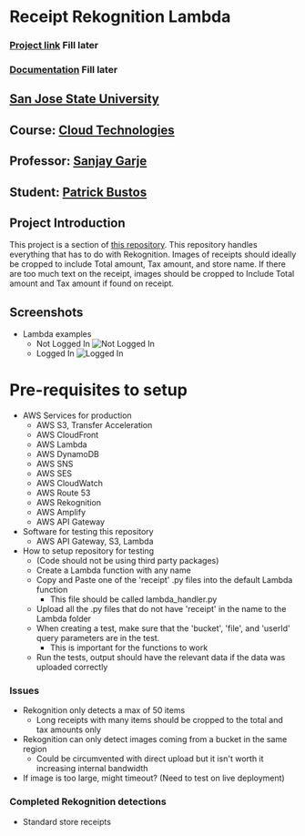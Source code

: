 # Receipt Rekognition Lambda
### [Project link]() Fill later
### [Documentation]() Fill later

## [San Jose State University](http://www.sjsu.edu/)
## Course: [Cloud Technologies](http://info.sjsu.edu/web-dbgen/catalog/courses/CMPE281.html)
## Professor: [Sanjay Garje](https://www.linkedin.com/in/sanjaygarje/)
## Student: [Patrick Bustos](https://www.linkedin.com/in/patrickdbustos/)
## Project Introduction
This project is a section of [this repository](). This repository handles everything that has to do with Rekognition. Images of receipts should ideally be cropped to include Total amount, Tax amount, and store name. If there are too much text on the receipt, images should be cropped to Include Total amount and Tax amount if found on receipt.
## Screenshots
- Lambda examples
  - Not Logged In ![Not Logged In](https://i.imgur.com/GL8Ujrg.png)
  - Logged In ![Logged In](https://imgur.com/GbaPrzo.png)
# Pre-requisites to setup
- AWS Services for production
  - AWS S3, Transfer Acceleration
  - AWS CloudFront
  - AWS Lambda
  - AWS DynamoDB
  - AWS SNS
  - AWS SES
  - AWS CloudWatch
  - AWS Route 53
  - AWS Rekognition
  - AWS Amplify
  - AWS API Gateway
- Software for testing this repository
  - AWS API Gateway, S3, Lambda
- How to setup repository for testing
  - (Code should not be using third party packages)
  - Create a Lambda function with any name
  - Copy and Paste one of the 'receipt' .py files into the default Lambda function
    - This file should be called lambda_handler.py
  - Upload all the .py files that do not have 'receipt' in the name to the Lambda folder
  - When creating a test, make sure that the 'bucket', 'file', and 'userId' query parameters are in the test.
    - This is important for the functions to work
  - Run the tests, output should have the relevant data if the data was uploaded correctly
  
### Issues
- Rekognition only detects a max of 50 items
  - Long receipts with many items should be cropped to the total and tax amounts only
- Rekognition can only detect images coming from a bucket in the same region
  - Could be circumvented with direct upload but it isn't worth it increasing internal bandwidth
- If image is too large, might timeout? (Need to test on live deployment)

### Completed Rekognition detections
- Standard store receipts
